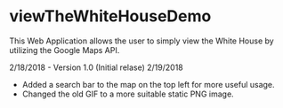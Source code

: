 # viewTheWhiteHouseDemo
This Web Application allows the user to simply view the White House by utilizing the Google Maps API.

2/18/2018 - Version 1.0 (Initial relase)
2/19/2018 
- Added a search bar to the map on the top left for more useful usage.
- Changed the old GIF to a more suitable static PNG image.
